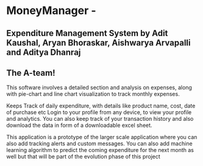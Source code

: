 

# MoneyManager - 
## Expenditure Management System by Adit Kaushal, Aryan Bhoraskar, Aishwarya Arvapalli and Aditya Dhanraj 
## The A-team! 

This software involves a detailed section and analysis on expenses, along with pie-chart and line chart visualization to track monthly expenses.

Keeps Track of daily expenditure, with details like product name, cost, date of purchase etc
Login to your profile from any device, to view your profile and analytics. You can also keep track of your transaction history and also download the data in form of a downloadable excel sheet.

This application is a prototype of the larger scale application where you can also add tracking alerts and custom messages. You can also add machine learning algorithm to predict the coming expenditure for the next month as well but that will be part of the evolution phase of this project


